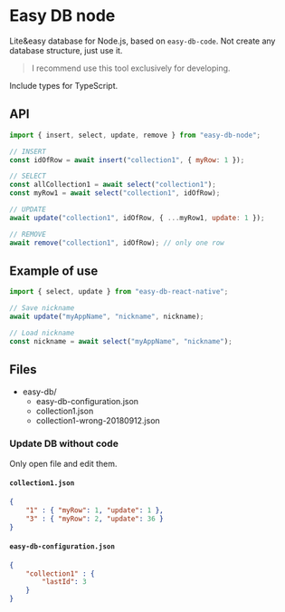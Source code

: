 # Easy DB node

Lite&easy database for Node.js, based on `easy-db-code`.
Not create any database structure, just use it.

> I recommend use this tool exclusively for developing.

Include types for TypeScript.

## API

```js
import { insert, select, update, remove } from "easy-db-node";

// INSERT
const idOfRow = await insert("collection1", { myRow: 1 });

// SELECT
const allCollection1 = await select("collection1");
const myRow1 = await select("collection1", idOfRow);

// UPDATE
await update("collection1", idOfRow, { ...myRow1, update: 1 });

// REMOVE
await remove("collection1", idOfRow); // only one row
```

## Example of use

```js
import { select, update } from "easy-db-react-native";

// Save nickname 
await update("myAppName", "nickname", nickname);

// Load nickname
const nickname = await select("myAppName", "nickname");
```

## Files

* easy-db/
  * easy-db-configuration.json
  * collection1.json
  * collection1-wrong-20180912.json

### Update DB without code

Only open file and edit them.

#### `collection1.json`

```json
{
    "1" : { "myRow": 1, "update": 1 },
    "3" : { "myRow": 2, "update": 36 }
}
```

#### `easy-db-configuration.json`

```json
{
    "collection1" : {
        "lastId": 3
    }
}
```
